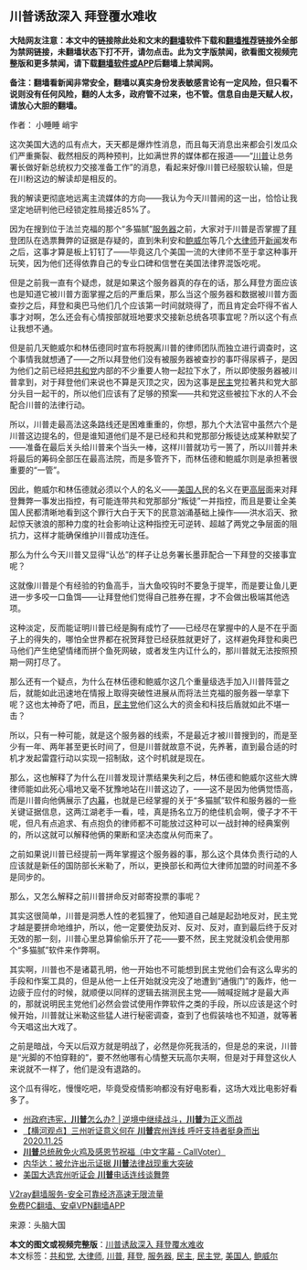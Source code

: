  <h2>川普诱敌深入 拜登覆水难收</h2> <p class="notice"><b>大陆网友注意：本文中的链接除此处和文末的<a href="https://github.com/bannedbook/fanqiang" >翻墙</a>软件下载和<a href="https://github.com/killgcd/justmysocks/blob/master/README.md">翻墙推荐</a>链接外全部为禁网链接，未翻墙状态下打不开，请勿点击。此为文字版禁闻，欲看图文视频完整版和更多禁闻，请下载<a href="https://github.com/bannedbook/fanqiang">翻墙软件或APP</a>后翻墙上禁闻网。</p><p>备注：翻墙看新闻非常安全，翻墙以真实身份发表敏感言论有一定风险，但只看不说则没有任何风险，翻的人太多，政府管不过来，也不管。信息自由是天赋人权，请放心大胆的翻墙。</b></p>  <div class="entry"> <p>作者： 小睡睡 峭宇</p> <p>这次美国大选的瓜有点大，天天都是爆炸性消息，而且每天消息出来都会引发瓜众们严重撕裂、截然相反的两种预判，比如满世界的媒体都在报道——“<a href="https://www.bannedbook.org/bnews/tag/%e5%b7%9d%e6%99%ae/" class="st_tag internal_tag" rel="tag" title="标签 川普 下的日志">川普</a>让总务署长做好新总统权力交接准备工作”的消息，看起来好像川普已经服软认输，但是在川粉这边的解读却是相反的。</p> <p>我的解读更彻底地远离主流媒体的方向——我认为今天川普闹的这一出，恰恰让我坚定地研判他已经锁定胜局接近85%了。</p> <p>因为在搜到位于法兰克福的那个“多猫腻”<a href="https://www.bannedbook.org/bnews/tag/%E6%9C%8D%E5%8A%A1%E5%99%A8/" class="st_tag internal_tag" rel="tag" title="标签 服务器 下的日志">服务器</a>之前，大家对于川普是否掌握了<a href="https://www.bannedbook.org/bnews/tag/%e6%8b%9c%e7%99%bb/" class="st_tag internal_tag" rel="tag" title="标签 拜登 下的日志">拜登</a>团队在选票舞弊的证据是存疑的，直到朱利安和<a href="https://www.bannedbook.org/bnews/tag/%e9%b2%8d%e5%a8%81%e5%b0%94/" class="st_tag internal_tag" rel="tag" title="标签 鲍威尔 下的日志">鲍威尔</a>等几个<a href="https://www.bannedbook.org/bnews/tag/%E5%A4%A7%E5%BE%8B%E5%B8%88/" class="st_tag internal_tag" rel="tag" title="标签 大律师 下的日志">大律师</a>开<span class='wp_keywordlink_affiliate'><a href="https://www.bannedbook.org/" title="新闻">新闻</a></span>发布之后，这事才算是板上钉钉了——毕竟这几个美国一流的大律师不至于拿这种事开玩笑，因为他们还得依靠自己的专业口碑和信誉在美国法律界混饭吃呢。</p> <p>但是之前我一直有个疑虑，就是如果这个服务器真的存在的话，那么拜登方面应该也是知道它被川普方面掌握之后的严重后果，那么当这个服务器和数据被川普方面查抄之后，拜登和奥巴马他们几个应该第一时间就晓得了，而且肯定会吓得不省人事才对啊，怎么还会有心情按部就班地要求交接新总统各项事宜呢？所以这个有点让我想不通。</p>  <p>但是前几天鲍威尔和林伍德同时宣布将脱离川普的律师团队而独立进行调查时，这个事情我就想通了——之所以拜登他们没有被服务器被查抄的事吓得尿裤子，是因为他们之前已经把<a href="https://www.bannedbook.org/bnews/tag/%e5%85%b1%e5%92%8c%e5%85%9a/" class="st_tag internal_tag" rel="tag" title="标签 共和党 下的日志">共和党</a>内部的不少重要人物一起拉下水了，所以即使服务器被川普拿到，对于拜登他们来说也不算是灭顶之灾，因为这事是<a href="https://www.bannedbook.org/bnews/tag/%e6%b0%91%e4%b8%bb/" class="st_tag internal_tag" rel="tag" title="标签 民主 下的日志">民主</a>党拉著共和党大部分头目一起干的，所以他们应该有了足够的预案——共和党这些被拉下水的人不会配合川普的法律行动。</p> <p>所以，川普走最高法这条路线还是困难重重的，你想，那九个大法官中虽然六个是川普这边提名的，但是谁知道他们是不是已经和共和党那部分叛徒达成某种默契了——准备在最后关头给川普来个当头一棒，这样川普就功亏一篑了，所以川普并未将最后的筹码全部压在最高法院，而是多管齐下，而林伍德和鲍威尔则是承担著很重要的“一管”。</p> <p>因此，鲍威尔和林伍德就必须以个人的名义——<a href="https://www.bannedbook.org/bnews/tag/%E7%BE%8E%E5%9B%BD%E4%BA%BA/" class="st_tag internal_tag" rel="tag" title="标签 美国人 下的日志">美国人</a>民的名义在更<span class='wp_keywordlink_affiliate'><a href="https://www.bannedbook.org/bnews/ccpdope/" title="中共高层内幕" target="_blank">高层</a></span>面来对拜登舞弊一事发出指控，有可能连带共和党那部分“叛徒”一并指控，而且是要让全美国人民都清晰地看到这个罪行大白于天下的民意汹涌基础上操作——洪水滔天、掀起惊天骇浪的那种力度的社会影响让这种指控无可逆转、超越了两党之争层面的阻抗力，这样才能确保维护川普成功连任。</p> <p>那么为什么今天川普又显得“认怂”的样子让总务署长墨菲配合一下拜登的交接事宜呢？</p> <p>这就像川普是个有经验的钓鱼高手，当大鱼咬钩时不要急于提竿，而是要让鱼儿更进一步多咬一口鱼饵——让拜登他们觉得自己胜券在握，才不会做出极端其他选项。</p>  <p>这种淡定，反而能证明川普已经是胸有成竹了——已经尽在掌握中的人是不在乎面子上的得失的，哪怕全世界都在祝贺拜登已经获胜就更好了，这样避免拜登和奥巴马他们产生绝望情绪而拼个鱼死网破，或者发生内讧什么的，那川普就无法按照预期一网打尽了。</p> <p>那么还有一个疑点，为什么在林伍德和鲍威尔这几个重量级选手加入川普阵营之后，就能如此迅速地在情报上取得突破性进展从而将法兰克福的服务器一举拿下呢？这也太神奇了吧，而且，<a href="https://www.bannedbook.org/bnews/tag/%e6%b0%91%e4%b8%bb%e5%85%9a/" class="st_tag internal_tag" rel="tag" title="标签 民主党 下的日志">民主党</a>他们这么大的资金和科技后盾就如此不堪一击？</p> <p>所以，只有一种可能，就是这个服务器的线索，不是最近才被川普搜到的，而是至少有一年、两年甚至更长时间了，但是川普就故意不说，先养著，直到最合适的时机才发起雷霆行动以实现一招制敌，这个时机就是现在。</p> <p>那么，这也解释了为什么在川普发现计票结果失利之后，林伍德和鲍威尔这些大牌律师能如此死心塌地又毫不犹豫地站在川普这边了，——这不是因为他俩觉悟高，而是川普向他俩展示了<span class='wp_keywordlink_affiliate'><a href="https://www.bannedbook.org/bnews/ccpdope/" title="中共高层内幕" target="_blank">内幕</a></span>，也就是已经掌握的关于“多猫腻”软件和服务器的一些关键证据信息，这两江湖老手一看，哇，真是扬名立万的绝佳机会啊，傻子才不干呢，但凡有点追求、有点抱负的律师都不可能放过这种可以一战封神的经典案例的，所以这就可以解释他俩的果断和坚决态度从何而来了。</p> <p>之前如果说川普已经提前一两年掌握这个服务器的事，那么这个具体负责行动的人应该就是新任的国防部长米勒了，所以，更换部长和两位大律师加盟的时间差不多是同步的。</p>  <p>那么，又怎么解释之前川普拼命反对邮寄投票的事呢？</p> <p>其实这很简单，川普是洞悉人性的老狐狸了，他知道自己越是起劲地反对，民主党才越是要拼命地维护，所以，他一定要使劲反对、反对、反对，直到最后终于反对无效的那一刻，川普心里总算偷偷乐开了花——要不然，民主党就没机会使用那个“多猫腻”软件来作弊啊。</p> <p>其实啊，川普也不是诸葛孔明，他一开始也不可能想到民主党他们会有这么卑劣的手段和作案工具的，但是从他一上任开始就没完没了地遭到“通俄门”的轰炸，他一边疲于应付的时候，就顺便以同样的逻辑去揣测民主党——贼喊捉贼才是最大声的，那就说明民主党他们必然会尝试使用作弊软件之类的手段，所以应该是这个时候开始，川普就让米勒这些猛人进行秘密调查，查到了也假装啥也不知道，就等著今天唱这出大戏了。</p> <p>之前是暗战，今天以后双方就是明战了，必然是你死我活的，但是总的来说，川普是“光脚的不怕穿鞋的”，要不然他哪有心情整天玩高尔夫啊，但是对于拜登这伙人来说就不一样了，他们是没有退路的。</p> <p>这个瓜有得吃，慢慢吃吧，毕竟受疫情影响都没有好电影看，这场大戏比电影好看多了。</p>  <ul class='op-related-articles' title='相关阅读'> <li><a href='https://www.bannedbook.org/bnews/bannedvideo/20201126/1437339.html' target='_blank'>州政府违宪，<b>川普</b>怎么办? │逆境中继续战斗，<b>川普</b>为正义而战</a></li> <li><a href='https://www.bannedbook.org/bnews/bannedvideo/20201126/1437338.html' target='_blank'>【横河观点】三州听证意义何在 <b>川普</b>宾州连线 呼吁支持者挺身而出 2020.11.25</a></li> <li><a href='https://www.bannedbook.org/bnews/bannedvideo/20201126/1437333.html' target='_blank'><b>川普</b>总统赦免火鸡及感恩节祝福（中文字幕 - CallVoter）</a></li> <li><a href='https://www.bannedbook.org/bnews/cnnews/20201126/1437328.html' target='_blank'>内华达：被允许出示证据 <b>川普</b>法律战现重大突破</a></li> <li><a href='https://www.bannedbook.org/bnews/bannedvideo/20201126/1437312.html' target='_blank'>美国大选宾州听证会 <b>川普</b>电话连线谈舞弊</a></li> </ul> <p class="texttj"> <a href="https://www.bannedbook.org/forum23/topic22702.html" target="_blank">V2ray翻墙服务-安全可靠经济高速无限流量</a><br/> <a href="https://github.com/bannedbook/fanqiang/wiki/%E7%A6%81%E9%97%BB%E7%BD%91%E5%AE%89%E5%8D%93%E7%BF%BB%E5%A2%99%E6%96%B0%E9%97%BBAPP" target="_blank">免费PC翻墙、安卓VPN翻墙APP</a></p><p> 来源：头脑大国 </p><a name='sharetosocial'></a>       <div><b>本文的图文或视频完整版</b>：<a href='https://www.bannedbook.org/bnews/comments/20201126/1437351.html'>川普诱敌深入 拜登覆水难收</a></div>  </div><!--END ENTRY--> <div class="postfooter"> <div>本文标签：<a href="https://www.bannedbook.org/bnews/tag/%e5%85%b1%e5%92%8c%e5%85%9a/" rel="tag">共和党</a>, <a href="https://www.bannedbook.org/bnews/tag/%E5%A4%A7%E5%BE%8B%E5%B8%88/" rel="tag">大律师</a>, <a href="https://www.bannedbook.org/bnews/tag/%e5%b7%9d%e6%99%ae/" rel="tag">川普</a>, <a href="https://www.bannedbook.org/bnews/tag/%e6%8b%9c%e7%99%bb/" rel="tag">拜登</a>, <a href="https://www.bannedbook.org/bnews/tag/%E6%9C%8D%E5%8A%A1%E5%99%A8/" rel="tag">服务器</a>, <a href="https://www.bannedbook.org/bnews/tag/%e6%b0%91%e4%b8%bb/" rel="tag">民主</a>, <a href="https://www.bannedbook.org/bnews/tag/%e6%b0%91%e4%b8%bb%e5%85%9a/" rel="tag">民主党</a>, <a href="https://www.bannedbook.org/bnews/tag/%E7%BE%8E%E5%9B%BD%E4%BA%BA/" rel="tag">美国人</a>, <a href="https://www.bannedbook.org/bnews/tag/%e9%b2%8d%e5%a8%81%e5%b0%94/" rel="tag">鲍威尔</a></div>  </div><!--END POSTFOOTER--> 